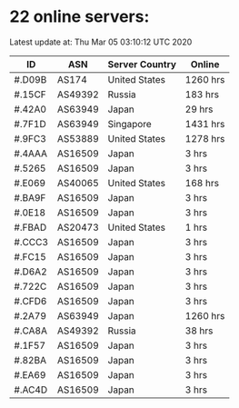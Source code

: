 # 22 online servers:

Latest update at: Thu Mar 05 03:10:12 UTC 2020

| ID | ASN | Server Country | Online |
| -- | --- | -------------- | ------ |
| #.D09B | AS174 | United States | 1260 hrs |
| #.15CF | AS49392 | Russia | 183 hrs |
| #.42A0 | AS63949 | Japan | 29 hrs |
| #.7F1D | AS63949 | Singapore | 1431 hrs |
| #.9FC3 | AS53889 | United States | 1278 hrs |
| #.4AAA | AS16509 | Japan | 3 hrs |
| #.5265 | AS16509 | Japan | 3 hrs |
| #.E069 | AS40065 | United States | 168 hrs |
| #.BA9F | AS16509 | Japan | 3 hrs |
| #.0E18 | AS16509 | Japan | 3 hrs |
| #.FBAD | AS20473 | United States | 1 hrs |
| #.CCC3 | AS16509 | Japan | 3 hrs |
| #.FC15 | AS16509 | Japan | 3 hrs |
| #.D6A2 | AS16509 | Japan | 3 hrs |
| #.722C | AS16509 | Japan | 3 hrs |
| #.CFD6 | AS16509 | Japan | 3 hrs |
| #.2A79 | AS63949 | Japan | 1260 hrs |
| #.CA8A | AS49392 | Russia | 38 hrs |
| #.1F57 | AS16509 | Japan | 3 hrs |
| #.82BA | AS16509 | Japan | 3 hrs |
| #.EA69 | AS16509 | Japan | 3 hrs |
| #.AC4D | AS16509 | Japan | 3 hrs |

